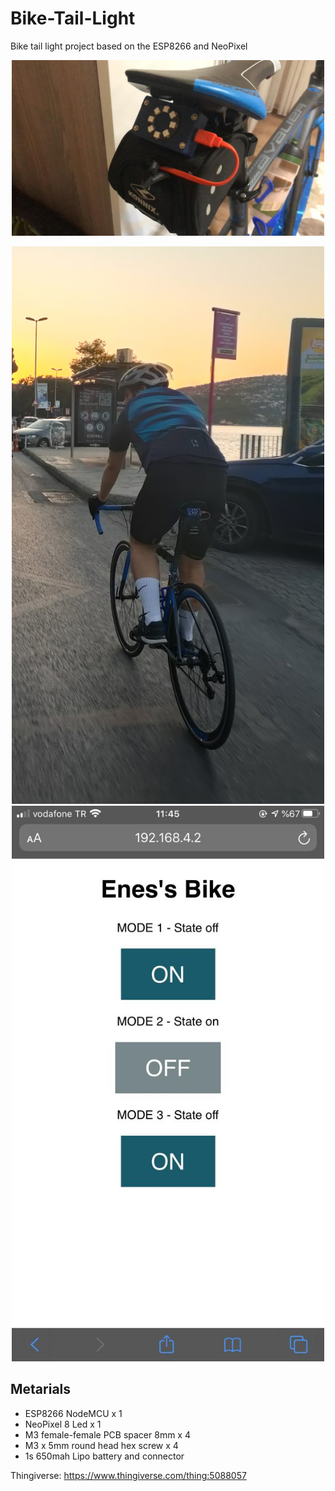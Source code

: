 # Bike-Tail-Light
Bike tail light project based on the ESP8266 and NeoPixel

<p align="center">
  <img src= "https://raw.githubusercontent.com/enescanguven/Bike-Tail-Light/main/images/3.jpeg"  width="500"  class="center"/>
</p>


<p align="center">
  <img src= "https://raw.githubusercontent.com/enescanguven/Bike-Tail-Light/main/images/1.jpg"  width="500"  class="center"/>
  <img src= "https://raw.githubusercontent.com/enescanguven/Bike-Tail-Light/main/images/2.jpeg"  width="500"  class="center"/>
</p>

## Metarials

* ESP8266 NodeMCU x 1
* NeoPixel 8 Led x 1
* M3 female-female PCB spacer 8mm x 4
* M3 x 5mm round head hex screw x 4
* 1s 650mah Lipo battery and connector

Thingiverse: https://www.thingiverse.com/thing:5088057
